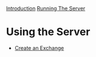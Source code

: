 [Introduction](../README.md)
[Running The Server](running.md)

# Using the Server

- [Create an Exchange](./exchange/index.md)
